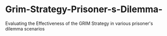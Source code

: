 # Grim-Strategy-Prisoner-s-Dilemma-
Evaluating the Effectiveness of the GRIM Strategy in various prisoner's dilemma scenarios
